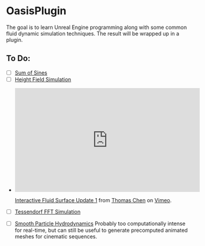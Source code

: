 OasisPlugin
===========
The goal is to learn Unreal Engine programming along with some common fluid dynamic simulation techniques. The result will be wrapped up in a plugin.

## To Do:
- [ ] [Sum of Sines](http://http.developer.nvidia.com/GPUGems/gpugems_ch01.html)
- [ ] [Height Field Simulation](http://matthias-mueller-fischer.ch/talks/GDC2008.pdf)
- <iframe src="http://player.vimeo.com/video/101274161" width="500" height="281" frameborder="0" webkitallowfullscreen mozallowfullscreen allowfullscreen></iframe> <p><a href="http://vimeo.com/101274161">Interactive Fluid Surface Update 1</a> from <a href="http://vimeo.com/user13023741">Thomas Chen</a> on <a href="https://vimeo.com">Vimeo</a>.</p>
- [ ] [Tessendorf FFT Simulation](http://graphics.ucsd.edu/courses/rendering/2005/jdewall/tessendorf.pdf)
- [ ] [Smooth Particle Hydrodynamics](https://software.intel.com/en-us/articles/fluid-simulation-for-video-games-part-15/)
  Probably too computationally intense for real-time, but can still be useful to generate precomputed animated meshes for cinematic sequences.
 
